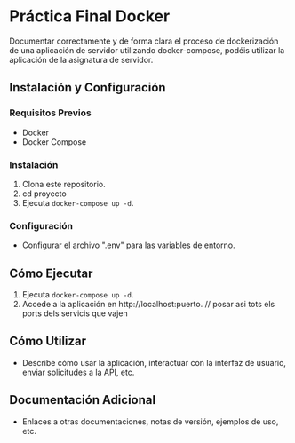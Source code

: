 # Práctica Final Docker

Documentar correctamente y de forma clara el proceso de dockerización de una aplicación de
servidor utilizando docker-compose, podéis utilizar la aplicación de la asignatura de servidor.

## Instalación y Configuración

### Requisitos Previos

- Docker
- Docker Compose

### Instalación

1. Clona este repositorio.
2. cd proyecto
3. Ejecuta `docker-compose up -d`.

### Configuración

- Configurar el archivo ".env" para las variables de entorno.

## Cómo Ejecutar

1. Ejecuta `docker-compose up -d`.
2. Accede a la aplicación en http://localhost:puerto.
// posar asi tots els ports dels servicis que vajen

## Cómo Utilizar

- Describe cómo usar la aplicación, interactuar con la interfaz de usuario, enviar solicitudes a la API, etc.

## Documentación Adicional

- Enlaces a otras documentaciones, notas de versión, ejemplos de uso, etc.
